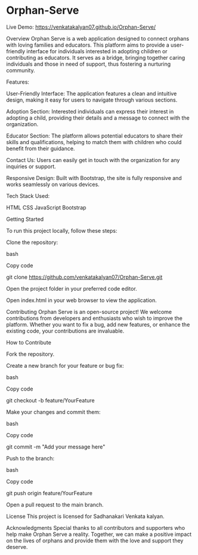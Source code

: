 # Orphan-Serve
Live Demo: https://venkatakalyan07.github.io/Orphan-Serve/

Overview
Orphan Serve is a web application designed to connect orphans with loving families and educators. This platform aims to provide a user-friendly interface for individuals interested in adopting children or contributing as educators. It serves as a bridge, bringing together caring individuals and those in need of support, thus fostering a nurturing community.

Features:

User-Friendly Interface: The application features a clean and intuitive design, making it easy for users to navigate through various sections.

Adoption Section: Interested individuals can express their interest in adopting a child, providing their details and a message to connect with the organization.

Educator Section: The platform allows potential educators to share their skills and qualifications, helping to match them with children who could benefit from their guidance.

Contact Us: Users can easily get in touch with the organization for any inquiries or support.

Responsive Design: Built with Bootstrap, the site is fully responsive and works seamlessly on various devices.

Tech Stack Used:

HTML
CSS
JavaScript
Bootstrap


Getting Started

To run this project locally, follow these steps:

Clone the repository:

bash

Copy code

git clone https://github.com/venkatakalyan07/Orphan-Serve.git

Open the project folder in your preferred code editor.

Open index.html in your web browser to view the application.


Contributing
Orphan Serve is an open-source project! We welcome contributions from developers and enthusiasts who wish to improve the platform. Whether you want to fix a bug, add new features, or enhance the existing code, your contributions are invaluable.

How to Contribute

Fork the repository.

Create a new branch for your feature or bug fix:

bash

Copy code

git checkout -b feature/YourFeature

Make your changes and commit them:

bash

Copy code

git commit -m "Add your message here"

Push to the branch:

bash

Copy code

git push origin feature/YourFeature

Open a pull request to the main branch.

License
This project is licensed for Sadhanakari Venkata kalyan.

Acknowledgments
Special thanks to all contributors and supporters who help make Orphan Serve a reality. Together, we can make a positive impact on the lives of orphans and provide them with the love and support they deserve.
